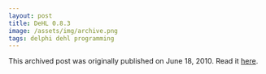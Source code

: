 ```yaml
---
layout: post
title: DeHL 0.8.3
image: /assets/img/archive.png
tags: delphi dehl programming
---
```

This archived post was originally published on June 18, 2010. Read it [here](/alex.ciobanu.org/indexf5a4.html).
